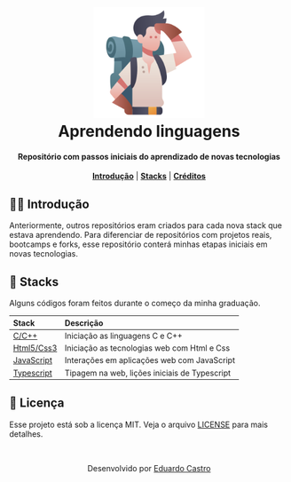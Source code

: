 <h1 align="center">
<br>
<a name="top" href="https://github.com/eduardocastrodev/languages-learning"><img src=".assets/logo.png" width="200px"></a>
<br>
Aprendendo linguagens
<br>
</h1>

<h4 align="center">Repositório com passos iniciais do aprendizado de novas tecnologias</h4>

<p align="center">
<b><a href="#introdução">Introdução</a></b>
|
<b><a href="#conteúdo">Stacks</a></b>
|
<b><a href="#créditos">Créditos</a></b>
</p>

## 🏃‍♂️ Introdução

Anteriormente, outros repositórios eram criados para cada nova stack que estava aprendendo. Para diferenciar de repositórios com projetos reais, bootcamps e forks, esse repositório conterá minhas etapas iniciais em novas tecnologias.

## 🚀 Stacks

Alguns códigos foram feitos durante o começo da minha graduação.

| Stack                     | Descrição                                     |
| :------------------------ | :-------------------------------------------- |
| [C/C++](Languages/C-C++/)           | Iniciação as linguagens C e C++               |
| [Html5/Css3](Languages/HTML-CSS/)   | Iniciação as tecnologias web com Html e Css   |
| [JavaScript](Languages/JavaScript/) | Interações em aplicações web com JavaScript   |
| [Typescript](Languages/Typescript/) | Tipagem na web, lições iniciais de Typescript |

## 📄 Licença

Esse projeto está sob a licença MIT. Veja o arquivo [LICENSE](LICENSE.md) para mais detalhes.

<br>

<p align="center">Desenvolvido por <a href="https://www.linkedin.com/in/castrodeves/">Eduardo Castro</a></p>
